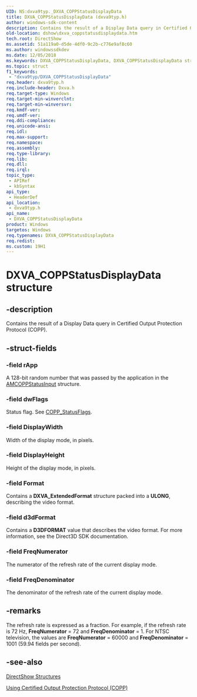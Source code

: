```yaml
---
UID: NS:dxva9typ._DXVA_COPPStatusDisplayData
title: DXVA_COPPStatusDisplayData (dxva9typ.h)
author: windows-sdk-content
description: Contains the result of a Display Data query in Certified Output Protection Protocol (COPP).
old-location: dshow\dxva_coppstatusdisplaydata.htm
tech.root: DirectShow
ms.assetid: 51a119a0-d5de-4df0-9c2b-c776e9af8c60
ms.author: windowssdkdev
ms.date: 12/05/2018
ms.keywords: DXVA_COPPStatusDisplayData, DXVA_COPPStatusDisplayData structure [DirectShow], DXVA_COPPStatusDisplayDataStructure, _DXVA_COPPStatusDisplayData, dshow.dxva_coppstatusdisplaydata, dxva9typ/DXVA_COPPStatusDisplayData
ms.topic: struct
f1_keywords: 
 - "dxva9typ/DXVA_COPPStatusDisplayData"
req.header: dxva9typ.h
req.include-header: Dxva.h
req.target-type: Windows
req.target-min-winverclnt: 
req.target-min-winversvr: 
req.kmdf-ver: 
req.umdf-ver: 
req.ddi-compliance: 
req.unicode-ansi: 
req.idl: 
req.max-support: 
req.namespace: 
req.assembly: 
req.type-library: 
req.lib: 
req.dll: 
req.irql: 
topic_type:
 - APIRef
 - kbSyntax
api_type:
 - HeaderDef
api_location:
 - dxva9typ.h
api_name:
 - DXVA_COPPStatusDisplayData
product: Windows
targetos: Windows
req.typenames: DXVA_COPPStatusDisplayData
req.redist: 
ms.custom: 19H1
---
```


# DXVA_COPPStatusDisplayData structure


## -description



Contains the result of a Display Data query in Certified Output Protection Protocol (COPP).




## -struct-fields




### -field rApp

A 128-bit random number that was passed by the application in the <a href="https://docs.microsoft.com/windows/desktop/api/strmif/ns-strmif-_amcoppstatusinput">AMCOPPStatusInput</a> structure.


### -field dwFlags

Status flag. See <a href="https://docs.microsoft.com/windows/desktop/api/dxva9typ/ne-dxva9typ-_copp_statusflags">COPP_StatusFlags</a>.


### -field DisplayWidth

Width of the display mode, in pixels.


### -field DisplayHeight

Height of the display mode, in pixels.


### -field Format

Contains a <b>DXVA_ExtendedFormat</b> structure packed into a <b>ULONG</b>, describing the video format.


### -field d3dFormat

Contains a <b>D3DFORMAT</b> value that describes the video format. For more information, see the Direct3D SDK documentation.


### -field FreqNumerator

The numerator of the refresh rate of the current display mode.


### -field FreqDenominator

The denominator of the refresh rate of the current display mode.


## -remarks



The refresh rate is expressed as a fraction. For example, if the refresh rate is 72 Hz, <b>FreqNumerator</b> = 72 and <b>FreqDenominator</b> = 1. For NTSC television, the values are <b>FreqNumerator</b> = 60000 and <b>FreqDenominator</b> = 1001 (59.94 fields per second).




## -see-also




<a href="https://docs.microsoft.com/windows/desktop/DirectShow/directshow-structures">DirectShow Structures</a>



<a href="https://docs.microsoft.com/windows/desktop/DirectShow/using-certified-output-protection-protocol--copp">Using Certified Output Protection Protocol (COPP)</a>
 

 

